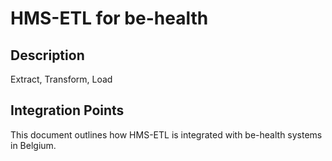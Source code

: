 # HMS-ETL for be-health

## Description

Extract, Transform, Load

## Integration Points

This document outlines how HMS-ETL is integrated with be-health systems in Belgium.
